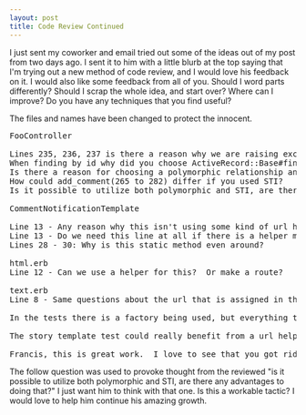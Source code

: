 ```yaml
--- 
layout: post
title: Code Review Continued
---
```

<p>
I just sent my coworker and email tried out some of the ideas out of my post from two days ago.  I sent it to him with a little blurb at the top saying that I'm trying out a new method of code review, and I would love his feedback on it.  I would also like some feedback from all of you.  Should I word parts differently?  Should I scrap the whole idea, and start over?  Where can I improve?  Do you have any techniques that you find useful?
</p>

<p>
The files and names have been changed to protect the innocent.
</p>



<pre>
FooController

Lines 235, 236, 237 is there a reason why we are raising exceptions here?
When finding by id why did you choose ActiveRecord::Base#find and not ActiveRecord::Base#first?
Is there a reason for choosing a polymorphic relationship and not Single Table Inheritance(STI)?
How could add_comment(265 to 282) differ if you used STI?
Is it possible to utilize both polymorphic and STI, are there any advantages to doing that?

CommentNotificationTemplate

Line 13 - Any reason why this isn't using some kind of url helper method?
Line 13 - Do we need this line at all if there is a helper method to be used in the template?
Lines 28 - 30: Why is this static method even around?

html.erb
Line 12 - Can we use a helper for this?  Or make a route?

text.erb
Line 8 - Same questions about the url that is assigned in the controller.

In the tests there is a factory being used, but everything the factory includes is overridden.  Is there a reason?

The story template test could really benefit from a url helper.

Francis, this is great work.  I love to see that you got rid of the comment fixture.  I think this is a big step in the direction we need to go.  Your code is getting better all the time.  Keep up the good work.
</pre>



<p>
The follow question was used to provoke thought from the reviewed "is it possible to utilize both polymorphic and STI, are there any advantages to doing that?"  I just want him to think with that one.  Is this a workable tactic?  I would love to help him continue his amazing growth.
</p>
